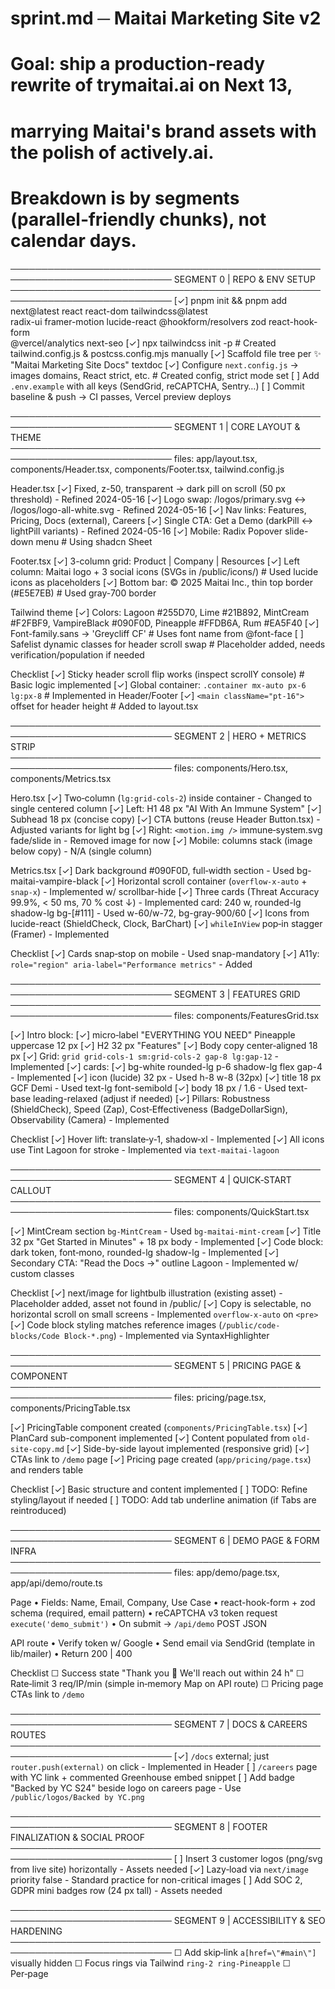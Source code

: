 # sprint.md ─ Maitai Marketing Site v2
# Goal: ship a production‑ready rewrite of trymaitai.ai on Next 13,
#       marrying Maitai's brand assets with the polish of actively.ai.
# Breakdown is by **segments** (parallel‑friendly chunks), not calendar days.

────────────────────────────────────────────────────────────────────────────
SEGMENT 0  | REPO & ENV SETUP
────────────────────────────────────────────────────────────────────────────
[✓] pnpm init && pnpm add next@latest react react-dom tailwindcss@latest \
  radix-ui framer-motion lucide-react @hookform/resolvers zod react-hook-form \
  @vercel/analytics next-seo
[✓] npx tailwindcss init -p   # Created tailwind.config.js & postcss.config.mjs manually
[✓] Scaffold file tree per ✨ "Maitai Marketing Site Docs" textdoc
[✓] Configure `next.config.js` → images domains, React strict, etc. # Created config, strict mode set
[ ] Add `.env.example` with all keys (SendGrid, reCAPTCHA, Sentry…)
[ ] Commit baseline & push → CI passes, Vercel preview deploys

────────────────────────────────────────────────────────────────────────────
SEGMENT 1  | CORE LAYOUT & THEME
────────────────────────────────────────────────────────────────────────────
files: app/layout.tsx, components/Header.tsx, components/Footer.tsx, tailwind.config.js

Header.tsx
  [✓] Fixed, z-50, transparent → dark pill on scroll (50 px threshold) - Refined 2024-05-16
  [✓] Logo swap: /logos/primary.svg ↔ /logos/logo-all-white.svg - Refined 2024-05-16
  [✓] Nav links: Features, Pricing, Docs (external), Careers
  [✓] Single CTA: Get a Demo (darkPill ↔ lightPill variants) - Refined 2024-05-16
  [✓] Mobile: Radix Popover slide-down menu # Using shadcn Sheet

Footer.tsx
  [✓] 3-column grid: Product | Company | Resources
  [✓] Left column: Maitai logo + 3 social icons (SVGs in /public/icons/) # Used lucide icons as placeholders
  [✓] Bottom bar: © 2025 Maitai Inc., thin top border (#E5E7EB) # Used gray-700 border

Tailwind theme
  [✓] Colors: Lagoon #255D70, Lime #21B892, MintCream #F2FBF9,
            VampireBlack #090F0D, Pineapple #FFDB6A, Rum #EA5F40
  [✓] Font-family.sans → 'Greycliff CF' # Uses font name from @font-face
  [ ] Safelist dynamic classes for header scroll swap # Placeholder added, needs verification/population if needed

Checklist
[✓] Sticky header scroll flip works (inspect scrollY console) # Basic logic implemented
[✓] Global container: `.container mx-auto px-6 lg:px-8` # Implemented in Header/Footer
[✓] `<main className="pt-16">` offset for header height # Added to layout.tsx

────────────────────────────────────────────────────────────────────────────
SEGMENT 2  | HERO + METRICS STRIP
────────────────────────────────────────────────────────────────────────────
files: components/Hero.tsx, components/Metrics.tsx

Hero.tsx
  [✓] Two‑column (`lg:grid-cols-2`) inside container - Changed to single centered column
  [✓] Left: H1 48 px "AI With An Immune System"
  [✓] Subhead 18 px (concise copy)
  [✓] CTA buttons (reuse Header Button.tsx) - Adjusted variants for light bg
  [✓] Right: `<motion.img />` immune‑system.svg fade/slide in - Removed image for now
  [✓] Mobile: columns stack (image below copy) - N/A (single column)

Metrics.tsx
  [✓] Dark background #090F0D, full‑width section - Used bg-maitai-vampire-black
  [✓] Horizontal scroll container (`overflow-x-auto` + `snap-x`) - Implemented w/ scrollbar-hide
  [✓] Three cards (Threat Accuracy 99.9%, < 50 ms, 70 % cost ↓) - Implemented
        card: 240 w, rounded-lg shadow-lg bg-[#111] - Used w-60/w-72, bg-gray-900/60
  [✓] Icons from lucide-react (ShieldCheck, Clock, BarChart)
  [✓] `whileInView` pop‑in stagger (Framer) - Implemented

Checklist
[✓] Cards snap‑stop on mobile - Used snap-mandatory
[✓] A11y: `role="region" aria-label="Performance metrics"` - Added

────────────────────────────────────────────────────────────────────────────
SEGMENT 3  | FEATURES GRID
────────────────────────────────────────────────────────────────────────────
files: components/FeaturesGrid.tsx

[✓] Intro block:
      [✓] micro‑label "EVERYTHING YOU NEED" Pineapple uppercase 12 px
      [✓] H2 32 px "Features"
      [✓] Body copy center‑aligned 18 px
[✓] Grid: `grid grid-cols-1 sm:grid-cols-2 gap-8 lg:gap-12` - Implemented
[✓] cards:
    [✓] bg-white rounded-lg p-6 shadow-lg flex gap-4 - Implemented
    [✓] icon (lucide) 32 px - Used h-8 w-8 (32px)
    [✓] title 18 px GCF Demi - Used text-lg font-semibold
    [✓] body 18 px / 1.6 - Used text-base leading-relaxed (adjust if needed)
[✓] Pillars: Robustness (ShieldCheck), Speed (Zap), Cost‑Effectiveness (BadgeDollarSign),
           Observability (Camera) - Implemented

Checklist
[✓] Hover lift: translate‑y‑1, shadow‑xl - Implemented
[✓] All icons use Tint Lagoon for stroke - Implemented via `text-maitai-lagoon`

────────────────────────────────────────────────────────────────────────────
SEGMENT 4  | QUICK‑START CALLOUT
────────────────────────────────────────────────────────────────────────────
files: components/QuickStart.tsx

[✓] MintCream section `bg-MintCream` - Used `bg-maitai-mint-cream`
[✓] Title 32 px "Get Started in Minutes" + 18 px body - Implemented
[✓] Code block: dark token, font‑mono, rounded-lg shadow-lg - Implemented
[✓] Secondary CTA: "Read the Docs →" outline Lagoon - Implemented w/ custom classes

Checklist
[✓] next/image for lightbulb illustration (existing asset) - Placeholder added, asset not found in /public/
[✓] Copy is selectable, no horizontal scroll on small screens - Implemented `overflow-x-auto` on `<pre>`
[✓] Code block styling matches reference images (`/public/code-blocks/Code Block-*.png`) - Implemented via SyntaxHighlighter

────────────────────────────────────────────────────────────────────────────
SEGMENT 5  | PRICING PAGE & COMPONENT
────────────────────────────────────────────────────────────────────────────
files: pricing/page.tsx, components/PricingTable.tsx

[✓] PricingTable component created (`components/PricingTable.tsx`)
[✓] PlanCard sub-component implemented
[✓] Content populated from `old-site-copy.md`
[✓] Side-by-side layout implemented (responsive grid)
[✓] CTAs link to `/demo` page
[✓] Pricing page created (`app/pricing/page.tsx`) and renders table

Checklist
[✓] Basic structure and content implemented
[ ] TODO: Refine styling/layout if needed
[ ] TODO: Add tab underline animation (if Tabs are reintroduced)

────────────────────────────────────────────────────────────────────────────
SEGMENT 6  | DEMO PAGE & FORM INFRA
────────────────────────────────────────────────────────────────────────────
files: app/demo/page.tsx, app/api/demo/route.ts

Page
  • Fields: Name, Email, Company, Use Case
  • react-hook-form + zod schema (required, email pattern)
  • reCAPTCHA v3 token request `execute('demo_submit')`
  • On submit → `/api/demo` POST JSON

API route
  • Verify token w/ Google
  • Send email via SendGrid (template in lib/mailer)
  • Return 200 | 400

Checklist
☐ Success state "Thank you 🎉 We'll reach out within 24 h"
☐ Rate‑limit 3 req/IP/min (simple in‑memory Map on API route)
☐ Pricing page CTAs link to `/demo`

────────────────────────────────────────────────────────────────────────────
SEGMENT 7  | DOCS & CAREERS ROUTES
────────────────────────────────────────────────────────────────────────────
[✓] `/docs` external; just `router.push(external)` on click - Implemented in Header
[ ] `/careers` page with YC link + commented Greenhouse embed snippet
[ ] Add badge "Backed by YC S24" beside logo on careers page - Use `/public/logos/Backed by YC.png`

────────────────────────────────────────────────────────────────────────────
SEGMENT 8  | FOOTER FINALIZATION & SOCIAL PROOF
────────────────────────────────────────────────────────────────────────────
[ ] Insert 3 customer logos (png/svg from live site) horizontally - Assets needed
[✓] Lazy‑load via `next/image` priority false - Standard practice for non-critical images
[ ] Add SOC 2, GDPR mini badges row (24 px tall) - Assets needed

────────────────────────────────────────────────────────────────────────────
SEGMENT 9  | ACCESSIBILITY & SEO HARDENING
────────────────────────────────────────────────────────────────────────────
☐ Add skip‑link `a[href=\"#main\"]` visually hidden
☐ Focus rings via Tailwind `ring-2 ring-Pineapple`
☐ Per‑page <title>/<meta description> with next-seo
☐ JSON‑LD Product schema in `next-seo.config.mjs`

────────────────────────────────────────────────────────────────────────────
SEGMENT 10  | PERFORMANCE & DEPLOY
────────────────────────────────────────────────────────────────────────────
☐ `pnpm analyze` – any JS > 150 kB? → dynamic import
☐ Preload Greycliff w/ `<link rel=\"preload\" as=\"font\">`
☐ Vercel production deploy
☐ Lighthouse: LCP < 1.2 s, FID < 100 ms, CLS < 0.1
☐ Sentry captures front‑end errors, DSN set in env

────────────────────────────────────────────────────────────────────────────
## AGENT CHECKLIST (run every PR)
[ ] Prettier/lint passes  
[ ] `pnpm build` succeeds locally  
[ ] Mobile < 375 px viewport screenshots taken  
[ ] a11y checks via axe DevTools → no critical issues  
[ ] Preview link added to PR description  
[ ] Reviewer checklist satisfied

# End of sprint.md

# New segment added 2024-05-16 based on UI Clip recommendations
────────────────────────────────────────────────────────────────────────────
SEGMENT 11 | UI ANIMATION CLIPS (Hero/Features)
────────────────────────────────────────────────────────────────────────────
Goal: Replace static hero image/placeholder with short, polished UI video clips.

Approach:
[ ] Record short (3-5s) UI flow clips (60fps, WebM/MP4).
[ ] Create static poster frame for each clip.
[ ] Embed clips using `<video>` tag (autoplay, muted, loop, playsInline).
[ ] Implement lazy-loading for videos.
[ ] Add UI chrome (device frame) around video using React component.
[ ] Add Framer Motion entrance animation (fade/scale) to frame.
[ ] Optional: Add tiny Lottie/CSS overlay animations for clicks/feedback.
[ ] Ensure responsive video sizing.
[ ] Performance Check: Verify WebM usage, lazy-loading, poster fallback.
(Consider incorporating AccuracyChart.tsx / TTFTComparison.tsx from /public/animations/phonely-case-study/ into relevant sections or a dedicated case study segment)

# End of sprint.md